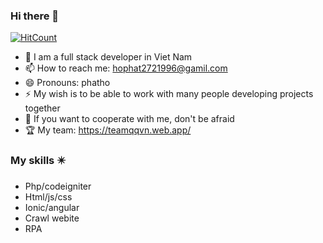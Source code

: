 ### Hi there 👋 
[![HitCount](http://hits.dwyl.com/hophat/hophat.svg)](http://hits.dwyl.com/hophat/hophat)
+ 🔭 I am a full stack developer in Viet Nam
+ 📫 How to reach me: hophat2721996@gamil.com
+ 😄 Pronouns: phatho
+ ⚡ My wish is to be able to work with many people developing projects together
+ 💬 If you want to cooperate with me, don't be afraid
+ 🏆  My team: https://teamqqvn.web.app/
### My skills ✴️ 
* Php/codeigniter
* Html/js/css
* Ionic/angular
* Crawl webite
* RPA
